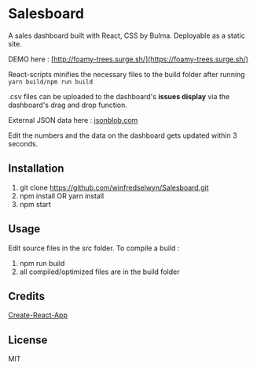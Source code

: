 # Salesboard
A sales dashboard built with React, CSS by Bulma. Deployable as a static site.

DEMO here :  [http://foamy-trees.surge.sh/](https://foamy-trees.surge.sh/)

React-scripts minifies the necessary files to the build folder after running `yarn build/npm run build`

.csv files can be uploaded to the dashboard's **issues display** via the dashboard's drag and drop function.

External JSON data here :  [jsonblob.com](https://jsonblob.com/74a7f0ea-b25b-11e6-871b-2761cb55326e)

Edit the numbers and the data on the dashboard gets updated within 3 seconds.

## Installation
1. git clone https://github.com/winfredselwyn/Salesboard.git
2. npm install OR yarn install
3. npm start

## Usage
Edit source files in the src folder. To compile a build :

1. npm run build
2. all compiled/optimized files are in the build folder

## Credits
[Create-React-App](https://github.com/facebookincubator/create-react-app)

## License
MIT